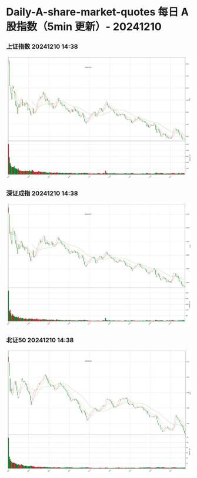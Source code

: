
# Daily-A-share-market-quotes 每日 A 股指数（5min 更新）- 20241210

### 上证指数 20241210 14:38
![](./fig/2024/12/20241210-sh000001.png)

### 深证成指 20241210 14:38
![](./fig/2024/12/20241210-sz399001.png)

### 北证50 20241210 14:38
![](./fig/2024/12/20241210-bj899050.png)
